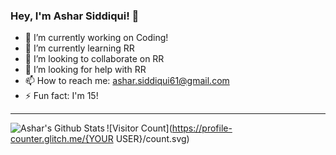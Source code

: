 ### Hey, I'm Ashar Siddiqui! 👋

- 🔭 I’m currently working on Coding!
- 🌱 I’m currently learning RR
- 👯 I’m looking to collaborate on RR
- 🤔 I’m looking for help with RR
- 📫 How to reach me: ashar.siddiqui61@gmail.com
- ⚡ Fun fact: I'm 15!

---
<img align="left" alt = "Ashar's Github Stats" src = "https://github-readme-stats.vercel.app/api?username=Ashar-Siddiqui&show_icons=true&hide_border=true&count_private=true&count_public=true&theme=radical" />

![Visitor Count](https://profile-counter.glitch.me/{YOUR USER}/count.svg)
